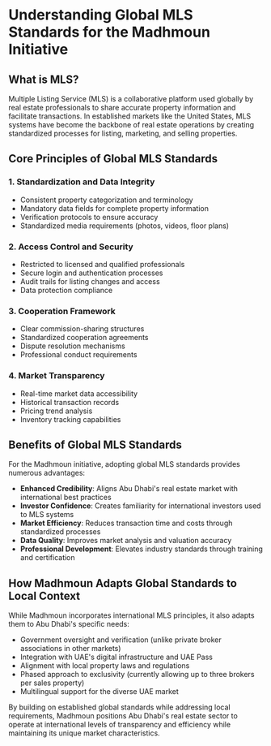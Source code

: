 # Understanding Global MLS Standards for the Madhmoun Initiative

## What is MLS?

Multiple Listing Service (MLS) is a collaborative platform used globally by real estate professionals to share accurate property information and facilitate transactions. In established markets like the United States, MLS systems have become the backbone of real estate operations by creating standardized processes for listing, marketing, and selling properties.

## Core Principles of Global MLS Standards

### 1. Standardization and Data Integrity
* Consistent property categorization and terminology
* Mandatory data fields for complete property information
* Verification protocols to ensure accuracy
* Standardized media requirements (photos, videos, floor plans)

### 2. Access Control and Security
* Restricted to licensed and qualified professionals
* Secure login and authentication processes
* Audit trails for listing changes and access
* Data protection compliance

### 3. Cooperation Framework
* Clear commission-sharing structures
* Standardized cooperation agreements
* Dispute resolution mechanisms
* Professional conduct requirements

### 4. Market Transparency
* Real-time market data accessibility
* Historical transaction records
* Pricing trend analysis
* Inventory tracking capabilities

## Benefits of Global MLS Standards

For the Madhmoun initiative, adopting global MLS standards provides numerous advantages:

* **Enhanced Credibility**: Aligns Abu Dhabi's real estate market with international best practices
* **Investor Confidence**: Creates familiarity for international investors used to MLS systems
* **Market Efficiency**: Reduces transaction time and costs through standardized processes
* **Data Quality**: Improves market analysis and valuation accuracy
* **Professional Development**: Elevates industry standards through training and certification

## How Madhmoun Adapts Global Standards to Local Context

While Madhmoun incorporates international MLS principles, it also adapts them to Abu Dhabi's specific needs:

* Government oversight and verification (unlike private broker associations in other markets)
* Integration with UAE's digital infrastructure and UAE Pass
* Alignment with local property laws and regulations
* Phased approach to exclusivity (currently allowing up to three brokers per sales property)
* Multilingual support for the diverse UAE market

By building on established global standards while addressing local requirements, Madhmoun positions Abu Dhabi's real estate sector to operate at international levels of transparency and efficiency while maintaining its unique market characteristics.